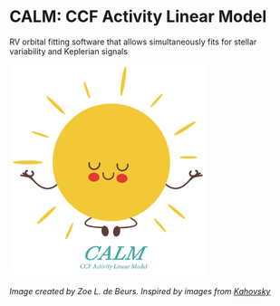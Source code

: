 # CALM: CCF Activity Linear Model
 RV orbital fitting software that allows simultaneously fits for stellar variability and Keplerian signals

<img src="final_calm_lil_star_V2.png" alt="CALM_Logo" width="350"/>

###### Image created by Zoe L. de Beurs. Inspired by images from [Kahovsky](https://www.vectorstock.com/royalty-free-vectors/vectors-by_kahovsky)

